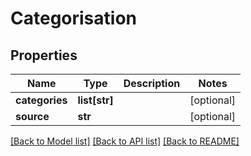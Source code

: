 # Categorisation

## Properties
Name | Type | Description | Notes
------------ | ------------- | ------------- | -------------
**categories** | **list[str]** |  | [optional] 
**source** | **str** |  | [optional] 

[[Back to Model list]](../README.md#documentation-for-models) [[Back to API list]](../README.md#documentation-for-api-endpoints) [[Back to README]](../README.md)


